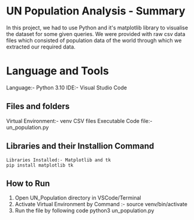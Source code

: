 # UN Population Analysis - Summary

In this project, we had to use Python and it's matplotlib library to visualise the dataset for some given queries.
We were provided with raw csv data files which consisted of population data of the world through which we extracted our required data.


# Language and Tools

Language:- Python 3.10
IDE:- Visual Studio Code

##  Files and folders
Virtual Environment:- venv
CSV files
Executable Code file:- un_population.py


## Libraries and their Installion Command
	Libraries Installed:- Matplotlib and tk
	pip install matplotlib tk

## How to Run

1. Open UN_Population  directory in VSCode/Terminal
2. Activate Virtual Environment by Command :-
		source venv/bin/activate
3. Run the file by following code
		python3 un_population.py
